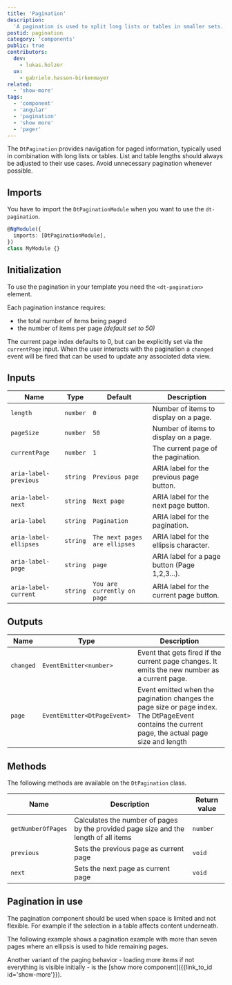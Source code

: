 ```yaml
---
title: 'Pagination'
description:
  'A pagination is used to split long lists or tables in smaller sets.'
postid: pagination
category: 'components'
public: true
contributors:
  dev:
    - lukas.holzer
  ux:
    - gabriele.hasson-birkenmayer
related:
  - 'show-more'
tags:
  - 'component'
  - 'angular'
  - 'pagination'
  - 'show more'
  - 'pager'
---
```


The `DtPagination` provides navigation for paged information, typically used in
combination with long lists or tables. List and table lengths should always be
adjusted to their use cases. Avoid unnecessary pagination whenever possible.

<docs-source-example example="PaginationDefaultExample"></docs-source-example>

## Imports

You have to import the `DtPaginationModule` when you want to use the
`dt-pagination`.

```typescript
@NgModule({
  imports: [DtPaginationModule],
})
class MyModule {}
```

## Initialization

To use the pagination in your template you need the `<dt-pagination>` element.

Each pagination instance requires:

- the total number of items being paged
- the number of items per page _(default set to 50)_

The current page index defaults to 0, but can be explicitly set via the
`currentPage` input. When the user interacts with the pagination a `changed`
event will be fired that can be used to update any associated data view.

## Inputs

| Name                  | Type     | Default                       | Description                                   |
| --------------------- | -------- | ----------------------------- | --------------------------------------------- |
| `length`              | `number` | `0`                           | Number of items to display on a page.         |
| `pageSize`            | `number` | `50`                          | Number of items to display on a page.         |
| `currentPage`         | `number` | `1`                           | The current page of the pagination.           |
| `aria-label-previous` | `string` | `Previous page`               | ARIA label for the previous page button.      |
| `aria-label-next`     | `string` | `Next page`                   | ARIA label for the next page button.          |
| `aria-label`          | `string` | `Pagination`                  | ARIA label for the pagination.                |
| `aria-label-ellipses` | `string` | `The next pages are ellipses` | ARIA label for the ellipsis character.        |
| `aria-label-page`     | `string` | `page`                        | ARIA label for a page button (Page 1,2,3...). |
| `aria-label-current`  | `string` | `You are currently on page`   | ARIA label for the current page button.       |

## Outputs

| Name      | Type                        | Description                                                                                                                                       |
| --------- | --------------------------- | ------------------------------------------------------------------------------------------------------------------------------------------------- |
| `changed` | `EventEmitter<number>`      | Event that gets fired if the current page changes. It emits the new number as a current page.                                                     |
| `page`    | `EventEmitter<DtPageEvent>` | Event emitted when the pagination changes the page size or page index. The DtPageEvent contains the current page, the actual page size and length |

## Methods

The following methods are available on the `DtPagination` class.

| Name               | Description                                                                          | Return value |
| ------------------ | ------------------------------------------------------------------------------------ | ------------ |
| `getNumberOfPages` | Calculates the number of pages by the provided page size and the length of all items | `number`     |
| `previous`         | Sets the previous page as current page                                               | `void`       |
| `next`             | Sets the next page as current page                                                   | `void`       |

## Pagination in use

The pagination component should be used when space is limited and not flexible.
For example if the selection in a table affects content underneath.

<docs-source-example example="PaginationDynamicTableExample"></docs-source-example>

The following example shows a pagination example with more than seven pages
where an ellipsis is used to hide remaining pages.

<docs-source-example example="PaginationManyExample"></docs-source-example>

Another variant of the paging behavior - loading more items if not everything is
visible initially - is the [show more component]({{link_to_id id='show-more'}}).
